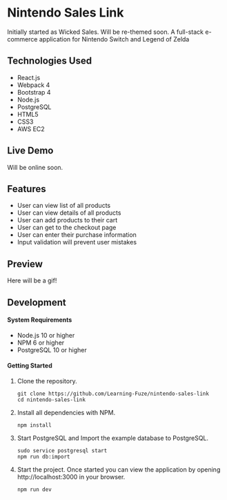 # Nintendo Sales Link
Initially started as Wicked Sales. Will be re-themed soon. A full-stack e-commerce application for Nintendo Switch and Legend of Zelda

## Technologies Used

- React.js
- Webpack 4
- Bootstrap 4
- Node.js
- PostgreSQL
- HTML5
- CSS3
- AWS EC2

## Live Demo

Will be online soon.

## Features

- User can view list of all products
- User can view details of all products
- User can add products to their cart
- User can get to the checkout page
- User can enter their purchase information
- Input validation will prevent user mistakes

## Preview

Here will be a gif!

## Development

#### System Requirements

- Node.js 10 or higher
- NPM 6 or higher
- PostgreSQL 10 or higher

#### Getting Started

1. Clone the repository.

    ```shell
    git clone https://github.com/Learning-Fuze/nintendo-sales-link
    cd nintendo-sales-link
    ```

1. Install all dependencies with NPM.

    ```shell
    npm install
    ```

1. Start PostgreSQL and Import the example database to PostgreSQL.

    ```shell
    sudo service postgresql start
    npm run db:import
    ```

1. Start the project. Once started you can view the application by opening http://localhost:3000 in your browser.

    ```shell
    npm run dev
    ```
